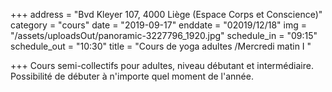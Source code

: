 +++
address = "Bvd Kleyer 107, 4000 Liège (Espace Corps et Conscience)"
category = "cours"
date = "2019-09-17"
enddate = "02019/12/18"
img = "/assets/uploadsOut/panoramic-3227796_1920.jpg"
schedule_in = "09:15"
schedule_out = "10:30"
title = "Cours de yoga adultes /Mercredi matin I "

+++
Cours semi-collectifs pour adultes, niveau débutant et intermédiaire. Possibilité de débuter à n'importe quel moment de l'année.